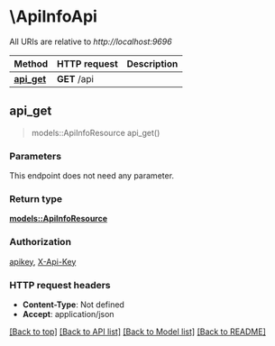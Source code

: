 # \ApiInfoApi

All URIs are relative to *http://localhost:9696*

Method | HTTP request | Description
------------- | ------------- | -------------
[**api_get**](ApiInfoApi.md#api_get) | **GET** /api | 



## api_get

> models::ApiInfoResource api_get()


### Parameters

This endpoint does not need any parameter.

### Return type

[**models::ApiInfoResource**](ApiInfoResource.md)

### Authorization

[apikey](../README.md#apikey), [X-Api-Key](../README.md#X-Api-Key)

### HTTP request headers

- **Content-Type**: Not defined
- **Accept**: application/json

[[Back to top]](#) [[Back to API list]](../README.md#documentation-for-api-endpoints) [[Back to Model list]](../README.md#documentation-for-models) [[Back to README]](../README.md)

